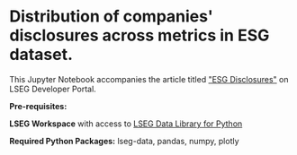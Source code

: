# Distribution of companies' disclosures across metrics in ESG dataset.

This Jupyter Notebook accompanies the article titled ["ESG Disclosures"](https://developers.lseg.com/en/article-catalog/article/esg-disclosures) on LSEG Developer Portal.

**Pre-requisites:** 

**LSEG Workspace** with access to [LSEG Data Library for Python](https://developers.lseg.com/en/api-catalog/lseg-data-platform/lseg-data-library-for-python)

**Required Python Packages:** lseg-data, pandas, numpy, plotly
